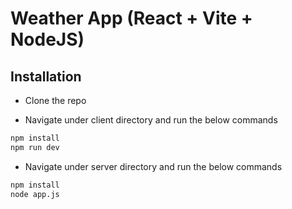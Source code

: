 # Weather App (React + Vite + NodeJS)

## Installation

- Clone the repo

- Navigate under client directory and run the below commands

```sh
npm install
npm run dev
```

- Navigate under server directory and run the below commands

```sh
npm install
node app.js
```
